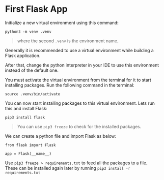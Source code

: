 # First Flask App

Initialize a new virtual environment using this command:
```
python3 -m venv .venv
```
>where the second `.venv` is the environment name.

Generally it is recommended to use a virtual environment while building a Flask application.

After that, change the python interpreter in your IDE to use this environment instead of the default one.

You must activate the virtual environment from the terminal for it to start installing packages. Run the following command in the terminal:
```
source .venv/bin/activate
```

You can now start installing packages to this virtual environment. Lets run this and install Flask:
```
pip3 install flask
```

>You can use `pip3 freeze` to check for the installed packages.

We can create a python file and import Flask as below:
```
from flask import Flask

app = Flask(__name__)
```

Use `pip3 freeze > requirements.txt` to feed all the packages to a file. These can be installed again later by running `pip3 install -r requirements.txt`
